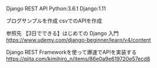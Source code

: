 Django REST API 
Python:3.6.1
Django:1.11

ブログサンプルを作成
csvでのAPIを作成

参照先
【3日でできる】はじめての Django 入門
https://www.udemy.com/django-beginner/learn/v4/content


Django REST Frameworkを使って爆速でAPIを実装する
https://qiita.com/kimihiro_n/items/86e0a9e619720e57ecd8

